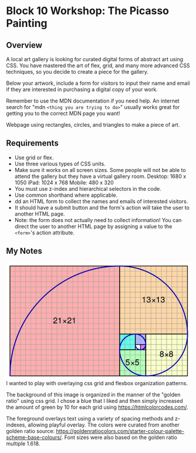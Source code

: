 # Block 10 Workshop: The Picasso Painting

## Overview

A local art gallery is looking for curated digital forms of abstract art using CSS. You have mastered the art of flex, grid, and many more advanced CSS techniques, so you decide to create a piece for the gallery.

Below your artwork, include a form for visitors to input their name and email if they are interested in purchasing a digital copy of your work.

Remember to use the MDN documentation if you need help. An internet search for "mdn `<thing you are trying to do>`" usually works great for getting you to the correct MDN page you want!

Webpage using rectangles, circles, and triangles to make a piece of art.

## Requirements

- Use grid or flex.
- Use three various types of CSS units.
- Make sure it works on all screen sizes. Some people will not be able to attend the gallery but they have a virtual gallery room.
  Desktop: 1680 x 1050
  iPad: 1024 x 768
  Mobile: 480 x 320
- You must use z-index and hierarchical selectors in the code.
- Use common shorthand where applicable.
- dd an HTML form to collect the names and emails of interested visitors.
- It should have a submit button and the form's action will take the user to another HTML page.
- Note: the form does not actually need to collect information! You can direct the user to another HTML page by assigning a value to the `<form>`'s action attribute.

## My Notes

![golden ratio diagram](image.png)
I wanted to play with overlaying css grid and flexbox organization patterns.

The background of this image is organized in the manner of the "golden ratio" using css grid. I chose a blue that I liked and then simply increased the amount of green by 10 for each grid using https://htmlcolorcodes.com/.

The foreground overlays text using a variety of spacing methods and z-indexes, allowing playful overlay. The colors were curated from another golden ratio source: https://goldenratiocolors.com/starter-colour-palette-scheme-base-colours/. Font sizes were also based on the golden ratio multiple 1.618.
